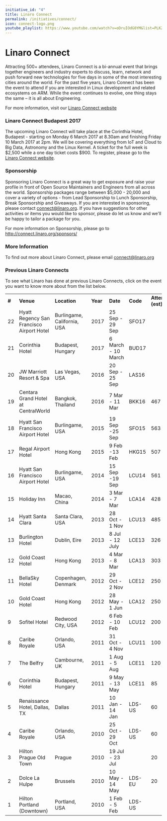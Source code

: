 ```yaml
---
initiative_id: "4"
title: Linaro Connect
permalink: /initiatives/connect/
icon: connect-logo.png
youtube_playlist: https://www.youtube.com/watch?v=oDruIOdG0YM&list=PLKZSArYQptsOraJTlqS_UDhS0zX1YxntL
---
```

# Linaro Connect

Attracting 500+ attendees, Linaro Connect is a bi-annual event that brings together engineers and industry experts to discuss, learn, network and push forward new technologies for five days in some of the most interesting cities around the world. For the past five years, Linaro Connect has been the event to attend if you are interested in Linux development and related ecosystems on ARM. While the event continues to evolve, one thing stays the same – it is all about Engineering.

For more information, visit our [Linaro Connect website](http://connect.linaro.org/)

### Linaro Connect Budapest 2017
The upcoming Linaro Connect will take place at the Corinthia Hotel, Budapest - starting on Monday 6 March 2017 at 8.30am and finishing Friday 10 March 2017 at 2pm. We will be covering everything from IoT and Cloud to Big Data, Astronomy and the Linux Kernel. A ticket for the full week is $2,500 while a one day ticket costs $900. To register, please go to the [Linaro Connect website](http://connect.linaro.org/attend/).  

### Sponsorship

Sponsoring Linaro Connect is a great way to get exposure and raise your profile in front of Open Source Maintainers and Engineers from all across the world. Sponsorship packages range between $5,000 - 20,000 and cover a variety of options - from Lead Sponsorship to Lunch Sponsorship, Break Sponsorship and Giveaways. If you are interested in sponsoring, please contact connect@linaro.org. If you have suggestions for other activities or items you would like to sponsor, please do let us know and we'll be happy to tailor a package for you.

For more information on Sponsorship, please go to http://connect.linaro.org/sponsors/

### More Information
To find out more about Linaro Connect, please email connect@linaro.org

### Previous Linaro Connects

To see what Linaro has done at previous Linaro Connects, click on the event you want to know more about from the list below.

<div class="responsive-table">
<table cellspacing="0" cellpadding="0">
<tbody>
<tr>
<td><strong>#</strong></td>
<td><strong>Venue</strong></td>
<td><strong>Location</strong></td>
<td><strong>Year</strong></td>
<td><strong>Date</strong></td>
<td><strong>Code</strong></td>
<td><strong>Attendees (est)</strong></td>
<td><strong>Resources Page</strong></td>
<td><strong>Photos</strong></td>
</tr>
<tr>
<td>22</td>
<td>Hyatt Regency San Francisco Airport Hotel</td>
<td>Burlingame, California, USA</td>
<td>2017</td>
<td>25 Sep - 29 Sep</td>
<td>SFO17</td>
<td></td>
<td>http://connect.linaro.org/sfo17/resources/</td>
<td></td>
</tr>
<tr>
<td>21</td>
<td>Corinthia Hotel</td>
<td>Budapest, Hungary</td>
<td>2017</td>
<td>6 March - 10 March</td>
<td>BUD17</td>
<td></td>
<td>http://connect.linaro.org/bud17/resources/</td>
<td></td>
</tr>
<tr>
<td>20</td>
<td>JW Marriott Resort &amp; Spa</td>
<td>Las Vegas, USA</td>
<td>2016</td>
<td>20 Sep - 25 Sep</td>
<td>LAS16</td>
<td></td>
<td>http://connect.linaro.org/las16/resources/</td>
<td></td>
</tr>
<tr>
<td>19</td>
<td>Centara Grand Hotel at CentralWorld</td>
<td>Bangkok, Thailand</td>
<td>2016</td>
<td>7 Mar - 11 Mar</td>
<td>BKK16</td>
<td>467</td>
<td><a href="http://connect.linaro.org/bkk16/" target="\_blank">BKK16 Resources</a></td>
<td><a href="https://flic.kr/s/aHskvTDhFc" target="\_blank">BKK16 Photos</a></td>
</tr>
<tr>
<td>18</td>
<td>Hyatt San Francisco Airport Hotel</td>
<td>Burlingame, USA</td>
<td>2015</td>
<td>19 Sep -25 Sep</td>
<td>SFO15</td>
<td>563</td>
<td><a href="http://connect.linaro.org/sfo15/" target="\_blank">SFO15 Resources</a></td>
<td><a href="https://www.flickr.com/gp/linaroorg/n4mh2g" target="\_blank">SFO15 Photos</a></td>
</tr>
<tr>
<td>17</td>
<td>Regal Airport Hotel</td>
<td>Hong Kong</td>
<td>2015</td>
<td>9 Feb -13 Feb</td>
<td>HKG15</td>
<td>507</td>
<td><a href="http://connect.linaro.org/hkg15/" target="\_blank">HKG15 Resources</a></td>
<td><a href="https://flic.kr/s/aHsk7xB7EF" target="\_blank">HKG15 Photos</a></td>
</tr>
<tr>
<td>16</td>
<td>Hyatt San Francisco Airport Hotel</td>
<td>Burlingame, USA</td>
<td>2014</td>
<td>15 Sep -19 Sep</td>
<td>LCU14</td>
<td>561</td>
<td><a href="http://connect.linaro.org/lcu14/" target="\_blank">LCU14 Resources</a></td>
<td><a href="https://www.flickr.com/gp/linaroorg/40XL0P" target="\_blank">LCU14 Photos</a></td>
</tr>
<tr>
<td>15</td>
<td>Holiday Inn</td>
<td>Macao, China</td>
<td>2014</td>
<td>3 Mar - 7 Mar</td>
<td>LCA14</td>
<td>428</td>
<td><a href="http://connect.linaro.org/lca14/" target="\_blank">LCA14 Resources</a></td>
<td><a href="https://flic.kr/s/aHsjSScPAc" target="\_blank">LCA14 Photos</a></td>
</tr>
<tr>
<td>14</td>
<td>Hyatt Santa Clara</td>
<td>Santa Clara, USA</td>
<td>2013</td>
<td>28 Oct - 1 Nov</td>
<td>LCU13</td>
<td>485</td>
<td><a href="http://connect.linaro.org/lcu13/" target="\_blank">LCU13 Resources</a></td>
<td><a href="https://flic.kr/s/aHsjKY53Dy" target="\_blank">LCU13 Photos</a></td>
</tr>
<tr>
<td>13</td>
<td>Burlington Hotel</td>
<td>Dublin, Eire</td>
<td>2013</td>
<td>8 Jul - 12 July</td>
<td>LCE13</td>
<td>326</td>
<td><a href="http://connect.linaro.org/lce13/" target="\_blank">LCE13 Resources</a></td>
<td><a href="https://flic.kr/s/aHsjGJaqCj" target="\_blank">LCE13 Photos</a></td>
</tr>
<tr>
<td>12</td>
<td>Gold Coast Hotel</td>
<td>Hong Kong</td>
<td>2013</td>
<td>4 Mar - 8 Mar</td>
<td>LCA13</td>
<td>303</td>
<td><a href="http://connect.linaro.org/lca13/" target="\_blank">LCA13 Resources</a></td>
<td><a href="https://flic.kr/s/aHsjEcRzpR" target="\_blank">LCA13 Photos</a></td>
</tr>
<tr>
<td>11</td>
<td>BellaSky Hotel</td>
<td>Copenhagen, Denmark</td>
<td>2012</td>
<td>29 Oct - 2 Nov</td>
<td>LCE12</td>
<td>250</td>
<td></td>
<td><a href="https://flic.kr/s/aHsjE7VhLv" target="\_blank">LCE12 Photos</a></td>
</tr>
<tr>
<td>10</td>
<td>Gold Coast Hotel</td>
<td>Hong Kong</td>
<td>2012</td>
<td>28 May - 1 Jun</td>
<td>LCA12</td>
<td>250</td>
<td></td>
<td></td>
</tr>
<tr>
<td>9</td>
<td>Sofitel Hotel</td>
<td>Redwood City, USA</td>
<td>2012</td>
<td>6 Feb - 10 Feb</td>
<td>LCU12</td>
<td>200</td>
<td></td>
<td></td>
</tr>
<tr>
<td>8</td>
<td>Caribe Royale</td>
<td>Orlando, USA</td>
<td>2011</td>
<td>31 Oct - 4 Nov</td>
<td>LCU11</td>
<td>100</td>
<td></td>
<td></td>
</tr>
<tr>
<td>7</td>
<td>The Belfry</td>
<td>Cambourne, UK</td>
<td>2011</td>
<td>1 Aug - 5 Aug</td>
<td>LCE11</td>
<td>120</td>
<td></td>
<td></td>
</tr>
<tr>
<td>6</td>
<td>Corinthia Hotel</td>
<td>Budapest, Hungary</td>
<td>2011</td>
<td>9 May - 13 May</td>
<td>LCE11</td>
<td>85</td>
<td></td>
<td></td>
</tr>
<tr>
<td>5</td>
<td>Renaissance Hotel, Dallas, TX</td>
<td>Dallas</td>
<td>2011</td>
<td>10 Jan - 14 Jan</td>
<td>LDS-US</td>
<td>60</td>
<td></td>
<td></td>
</tr>
<tr>
<td>4</td>
<td>Caribe Royale</td>
<td>Orlando, USA</td>
<td>2010</td>
<td>25 Oct - 29 Oct</td>
<td>LDS-US</td>
<td>60</td>
<td></td>
<td></td>
</tr>
<tr>
<td>3</td>
<td>Hilton Prague Old Town</td>
<td>Prague</td>
<td>2010</td>
<td>19 Jul - 23 Jul</td>
<td></td>
<td>20</td>
<td></td>
<td></td>
</tr>
<tr>
<td>2</td>
<td>Dolce La Hulpe</td>
<td>Brussels</td>
<td>2010</td>
<td>10 May - 14 May</td>
<td>LDS-EU</td>
<td>20</td>
<td></td>
<td></td>
</tr>
<tr>
<td>1</td>
<td>Hilton Portland (Downtown)</td>
<td>Portland, USA</td>
<td>2010</td>
<td>1 Feb - 5 Feb</td>
<td>LDS-US</td>
<td></td>
<td></td>
<td></td>
</tr>
</tbody>
</table>

</div>
